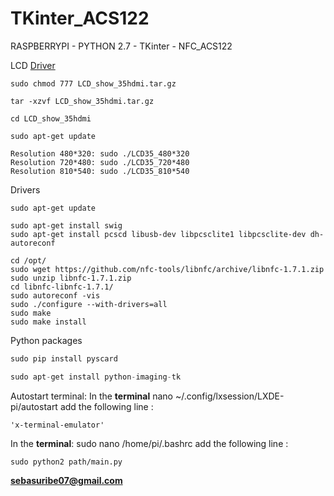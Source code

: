 # TKinter_ACS122

 RASPBERRYPI - PYTHON 2.7 - TKinter - NFC_ACS122

 LCD [Driver](http://osoyoo.com/driver/LCD_show_35hdmi.tar.gz)
```
sudo chmod 777 LCD_show_35hdmi.tar.gz

tar -xzvf LCD_show_35hdmi.tar.gz

cd LCD_show_35hdmi

sudo apt-get update

Resolution 480*320: sudo ./LCD35_480*320
Resolution 720*480: sudo ./LCD35_720*480
Resolution 810*540: sudo ./LCD35_810*540
```
Drivers
```Terminal
sudo apt-get update

sudo apt-get install swig 
sudo apt-get install pcscd libusb-dev libpcsclite1 libpcsclite-dev dh-autoreconf

cd /opt/
sudo wget https://github.com/nfc-tools/libnfc/archive/libnfc-1.7.1.zip
sudo unzip libnfc-1.7.1.zip
cd libnfc-libnfc-1.7.1/
sudo autoreconf -vis
sudo ./configure --with-drivers=all
sudo make
sudo make install

```
Python packages
~~~Python
sudo pip install pyscard

sudo apt-get install python-imaging-tk
~~~

Autostart terminal:
In the **terminal** nano ~/.config/lxsession/LXDE-pi/autostart
add the following line :
```
'x-terminal-emulator'
```
In the **terminal**: sudo nano /home/pi/.bashrc 
add the following line :
```
sudo python2 path/main.py
```


**sebasuribe07@gmail.com**
